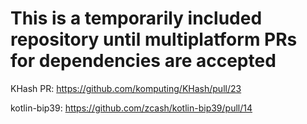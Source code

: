 # This is a temporarily included repository until multiplatform PRs for dependencies are accepted

KHash PR: https://github.com/komputing/KHash/pull/23

kotlin-bip39: https://github.com/zcash/kotlin-bip39/pull/14